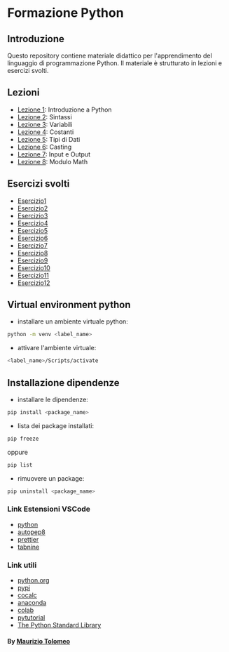 # Formazione Python

## Introduzione

Questo repository contiene materiale didattico per l'apprendimento del linguaggio di programmazione Python. Il materiale è strutturato in lezioni e esercizi svolti.

## Lezioni

- [Lezione 1](/lezioni/lezione1.md): Introduzione a Python
- [Lezione 2](/lezioni/lezione2.md): Sintassi
- [Lezione 3](/lezioni/lezione3.md): Variabili
- [Lezione 4](/lezioni/lezione4.md): Costanti
- [Lezione 5](/lezioni/lezione5.md): Tipi di Dati
- [Lezione 6](/lezioni/lezione6.md): Casting
- [Lezione 7](/lezioni/lezione7.md): Input e Output
- [Lezione 8](/lezioni/lezione8.md): Modulo Math

## Esercizi svolti

- [Esercizio1](/esercizi/esercizio1.py)
- [Esercizio2](/esercizi/esercizio2.py)
- [Esercizio3](/esercizi/esercizio3.py)
- [Esercizio4](/esercizi/esercizio4.py)
- [Esercizio5](/esercizi/esercizio5.py)
- [Esercizio6](/esercizi/esercizio6.py)
- [Esercizio7](/esercizi/esercizio7.py)
- [Esercizio8](/esercizi/esercizio8.py)
- [Esercizio9](/esercizi/esercizio9.py)
- [Esercizio10](/esercizi/esercizio10.py)
- [Esercizio11](/esercizi/esercizio11.py)
- [Esercizio12](/esercizi/esercizio12.py)

## Virtual environment python

- installare un ambiente virtuale python:

```bash
python -m venv <label_name>
```

- attivare l'ambiente virtuale:

```bash
<label_name>/Scripts/activate
```

## Installazione dipendenze

- installare le dipendenze:

```bash
pip install <package_name>
```

- lista dei package installati:

```bash
pip freeze
```

oppure

```bash
pip list
```

- rimuovere un package:

```bash
pip uninstall <package_name>
```

### Link Estensioni VSCode

- [python](https://marketplace.visualstudio.com/items?itemName=ms-python.python)
- [autopep8](https://marketplace.visualstudio.com/items?itemName=ms-python.autopep8)
- [prettier](https://marketplace.visualstudio.com/items?itemName=esbenp.prettier-vscode)
- [tabnine](https://marketplace.visualstudio.com/items?itemName=TabNine.tabnine-vscode)

### Link utili

- [python.org](https://www.python.org/downloads/)
- [pypi](https://pypi.org/)
- [cocalc](https://cocalc.com/)
- [anaconda](https://www.anaconda.com/)
- [colab](https://colab.research.google.com/)
- [pytutorial](https://pytutorial-it.readthedocs.io/it/)
- [The Python Standard Library](https://docs.python.org/3/library/index.html)

#### By [Maurizio Tolomeo](https://github.com/moris88)
